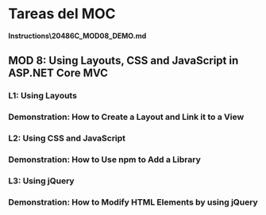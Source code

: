 # Tareas del MOC

**Instructions\20486C_MOD08_DEMO.md**

## MOD 8: Using Layouts, CSS and JavaScript in ASP.NET Core MVC

### L1: Using Layouts

### Demonstration: How to Create a Layout and Link it to a View

### L2: Using CSS and JavaScript

### Demonstration: How to Use npm to Add a Library

### L3: Using jQuery

### Demonstration: How to Modify HTML Elements by using jQuery
